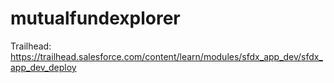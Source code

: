 # mutualfundexplorer
Trailhead: https://trailhead.salesforce.com/content/learn/modules/sfdx_app_dev/sfdx_app_dev_deploy
